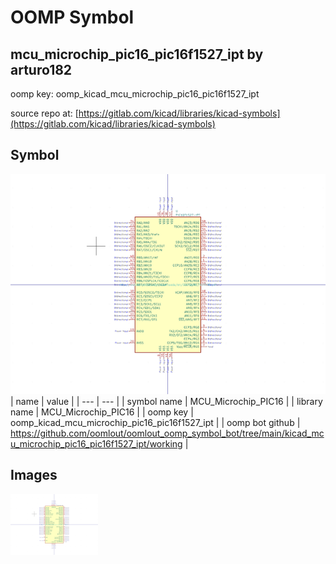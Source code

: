 # OOMP Symbol  
## mcu_microchip_pic16_pic16f1527_ipt  by arturo182  
  
oomp key: oomp_kicad_mcu_microchip_pic16_pic16f1527_ipt  
  
source repo at: [https://gitlab.com/kicad/libraries/kicad-symbols](https://gitlab.com/kicad/libraries/kicad-symbols)  
## Symbol  
  
[![working.png](working_600.png)](working.png)  
| name | value | 
| --- | --- | 
| symbol name | MCU_Microchip_PIC16 | 
| library name | MCU_Microchip_PIC16 | 
| oomp key | oomp_kicad_mcu_microchip_pic16_pic16f1527_ipt | 
| oomp bot github | https://github.com/oomlout/oomlout_oomp_symbol_bot/tree/main/kicad_mcu_microchip_pic16_pic16f1527_ipt/working | 
## Images  
  
[![working.png](working_140.png)](working.png)  

